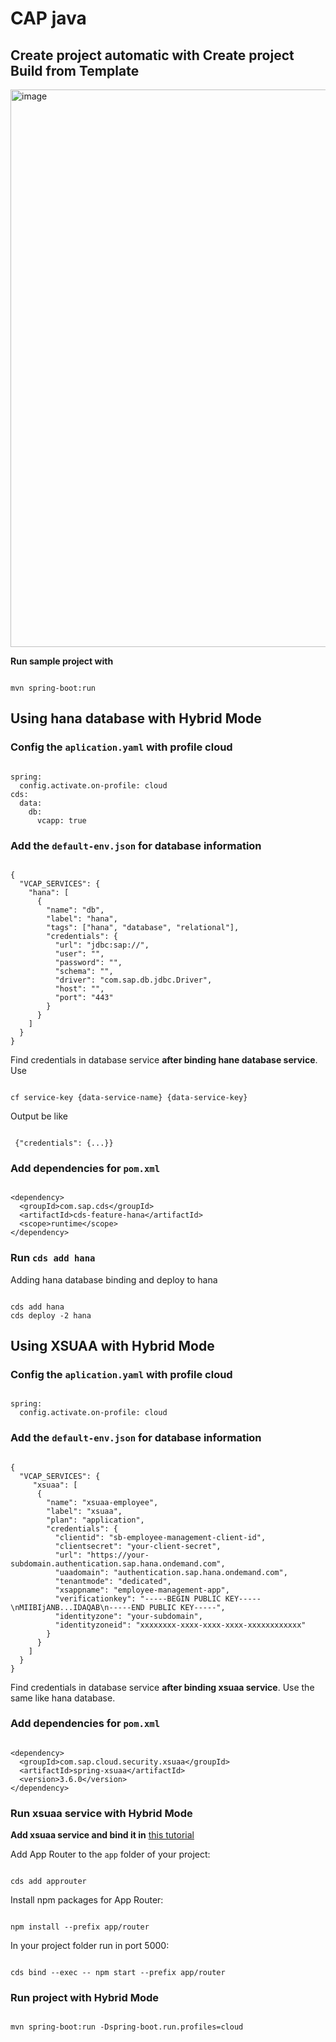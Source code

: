 # CAP java 
## Create project automatic with **Create project Build from Template**
<img width="892" alt="image" src="https://github.com/user-attachments/assets/a3435b21-7cbd-4969-a0ad-5b4df7f6ed01" />

**Run sample project with**

```

mvn spring-boot:run

```
## Using hana database with Hybrid Mode
### Config the `aplication.yaml` with profile cloud
```

spring:
  config.activate.on-profile: cloud
cds:
  data:
    db:
      vcapp: true

```
### Add the `default-env.json` for database information
```

{
  "VCAP_SERVICES": {
    "hana": [
      {
        "name": "db",
        "label": "hana",
        "tags": ["hana", "database", "relational"],
        "credentials": {
          "url": "jdbc:sap://",
          "user": "",
          "password": "",
          "schema": "",
          "driver": "com.sap.db.jdbc.Driver",
          "host": "",
          "port": "443"
        }
      }
    ]
  }
}

```

Find credentials in database service **after binding hane database service**. Use
```

cf service-key {data-service-name} {data-service-key}

```
Output be like 
```

 {"credentials": {...}}

```

### Add dependencies for `pom.xml`
```

<dependency>
  <groupId>com.sap.cds</groupId>
  <artifactId>cds-feature-hana</artifactId>
  <scope>runtime</scope>
</dependency>

```

### Run `cds add hana`
Adding hana database binding and deploy to hana
```

cds add hana
cds deploy -2 hana

```
## Using XSUAA with Hybrid Mode
### Config the `aplication.yaml` with profile cloud
```

spring:
  config.activate.on-profile: cloud

```
### Add the `default-env.json` for database information
```

{
  "VCAP_SERVICES": {
     "xsuaa": [
      {
        "name": "xsuaa-employee",
        "label": "xsuaa",
        "plan": "application",
        "credentials": {
          "clientid": "sb-employee-management-client-id",
          "clientsecret": "your-client-secret",
          "url": "https://your-subdomain.authentication.sap.hana.ondemand.com",
          "uaadomain": "authentication.sap.hana.ondemand.com",
          "tenantmode": "dedicated",
          "xsappname": "employee-management-app",
          "verificationkey": "-----BEGIN PUBLIC KEY-----\nMIIBIjANB...IDAQAB\n-----END PUBLIC KEY-----",
          "identityzone": "your-subdomain",
          "identityzoneid": "xxxxxxxx-xxxx-xxxx-xxxx-xxxxxxxxxxxx"
        }
      }
    ]
  }
}

```

Find credentials in database service **after binding xsuaa service**. Use the same like hana database.

### Add dependencies for `pom.xml`
```

<dependency>
  <groupId>com.sap.cloud.security.xsuaa</groupId>
  <artifactId>spring-xsuaa</artifactId>
  <version>3.6.0</version>
</dependency>

```

### Run xsuaa service with Hybrid Mode
**Add xsuaa service and bind it in** [this tutorial](https://cap.cloud.sap/docs/node.js/authentication#xsuaa-setup)

Add App Router to the `app` folder of your project:
```

cds add approuter

```
Install npm packages for App Router:
```

npm install --prefix app/router

```
In your project folder run in port 5000:

```

cds bind --exec -- npm start --prefix app/router

```

### Run project with Hybrid Mode
```

mvn spring-boot:run -Dspring-boot.run.profiles=cloud

```

